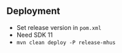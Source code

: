 

## Deployment

* Set release version in `pom.xml`
* Need SDK 11
* `mvn clean deploy -P release-mhus`
